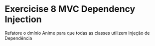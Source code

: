 # Exercicise 8 MVC Dependency Injection


Refatore o dmínio Anime para que todas as classes utilizem Injeção de Dependência